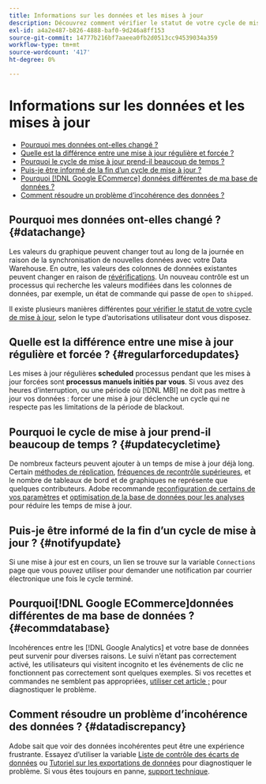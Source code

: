 ```yaml
---
title: Informations sur les données et les mises à jour
description: Découvrez comment vérifier le statut de votre cycle de mise à jour.
exl-id: a4a2e487-b826-4888-baf0-9d246a8ff153
source-git-commit: 14777b216bf7aaeea0fb2d0513cc94539034a359
workflow-type: tm+mt
source-wordcount: '417'
ht-degree: 0%

---
```


# Informations sur les données et les mises à jour

* [Pourquoi mes données ont-elles changé ?](#datachange)
* [Quelle est la différence entre une mise à jour régulière et forcée ?](#regularforcedupdates)
* [Pourquoi le cycle de mise à jour prend-il beaucoup de temps ?](#updatecycletime)
* [Puis-je être informé de la fin d’un cycle de mise à jour ?](#notifyupdate)
* [Pourquoi [!DNL Google ECommerce] données différentes de ma base de données ?](#ecommdatabase)
* [Comment résoudre un problème d’incohérence des données ?](#datadiscrepancy)

## Pourquoi mes données ont-elles changé ? {#datachange}

Les valeurs du graphique peuvent changer tout au long de la journée en raison de la synchronisation de nouvelles données avec votre Data Warehouse. En outre, les valeurs des colonnes de données existantes peuvent changer en raison de [révérifications](../data-warehouse-mgr/cfg-data-rechecks.md). Un nouveau contrôle est un processus qui recherche les valeurs modifiées dans les colonnes de données, par exemple, un état de commande qui passe de `open` to `shipped`.

Il existe plusieurs manières différentes [pour vérifier le statut de votre cycle de mise à jour](../../best-practices/check-update-cycle.md), selon le type d’autorisations utilisateur dont vous disposez.

## Quelle est la différence entre une mise à jour régulière et forcée ? {#regularforcedupdates}

Les mises à jour régulières **scheduled** processus pendant que les mises à jour forcées sont **processus manuels initiés par vous**. Si vous avez des heures d’interruption, ou une période où [!DNL MBI] ne doit pas mettre à jour vos données : forcer une mise à jour déclenche un cycle qui ne respecte pas les limitations de la période de blackout.

## Pourquoi le cycle de mise à jour prend-il beaucoup de temps ? {#updatecycletime}

De nombreux facteurs peuvent ajouter à un temps de mise à jour déjà long. Certain [méthodes de réplication](../data-warehouse-mgr/cfg-replication-methods.md), [fréquences de recontrôle supérieures](../data-warehouse-mgr/cfg-data-rechecks.md), et le nombre de tableaux de bord et de graphiques ne représente que quelques contributeurs. Adobe recommande [reconfiguration de certains de vos paramètres](../../best-practices/reduce-update-cycle-time.md) et [optimisation de la base de données pour les analyses](../../best-practices/opt-db-analysis.md) pour réduire les temps de mise à jour.

## Puis-je être informé de la fin d’un cycle de mise à jour ? {#notifyupdate}

Si une mise à jour est en cours, un lien se trouve sur la variable `Connections` page que vous pouvez utiliser pour demander une notification par courrier électronique une fois le cycle terminé.

## Pourquoi[!DNL Google ECommerce]données différentes de ma base de données ? {#ecommdatabase}

Incohérences entre les [!DNL Google Analytics] et votre base de données peut survenir pour diverses raisons. Le suivi n’étant pas correctement activé, les utilisateurs qui visitent incognito et les événements de clic ne fonctionnent pas correctement sont quelques exemples. Si vos recettes et commandes ne semblent pas appropriées, [utiliser cet article ;](https://experienceleague.adobe.com/docs/commerce-knowledge-base/kb/troubleshooting/miscellaneous/diagnosing-google-ecommerce-revenue-discrepancies.html?lang=en) pour diagnostiquer le problème.

## Comment résoudre un problème d’incohérence des données ? {#datadiscrepancy}

Adobe sait que voir des données incohérentes peut être une expérience frustrante. Essayez d’utiliser la variable [Liste de contrôle des écarts de données](https://experienceleague.adobe.com/docs/commerce-knowledge-base/kb/troubleshooting/miscellaneous/diagnosing-a-data-discrepancy.html?lang=en) ou [Tutoriel sur les exportations de données](https://experienceleague.adobe.com/docs/commerce-knowledge-base/kb/troubleshooting/miscellaneous/using-data-exports-to-pinpoint-discrepancies.html?lang=en) pour diagnostiquer le problème. Si vous êtes toujours en panne, [support technique](https://experienceleague.adobe.com/docs/commerce-knowledge-base/kb/troubleshooting/miscellaneous/mbi-service-policies.html?lang=en).
